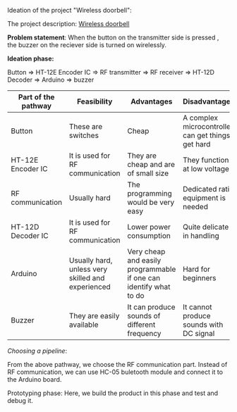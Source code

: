 Ideation of the project "Wireless doorbell":

The project description: [Wireless doorbell](https://github.com/Snehan2k2/Tasks/blob/master/Arduino%20in%20complex%20circuits/Wireless%20Doorbell.md)

**Problem statement**:
When the button on the transmitter side is pressed , the buzzer on the reciever side is turned on wirelessly.

**Ideation phase:**

Button => HT-12E Encoder IC => RF transmitter => RF receiver => HT-12D Decoder => Arduino => buzzer

| **Part of the pathway** | **Feasibility** | **Advantages** | **Disadvantages** |
|---|---|---|--|
| Button | These are switches | Cheap | A complex microcontroller can get things get hard |
| HT-12E Encoder IC | It is used for RF communication | They are cheap and are of small size | They function at low voltage |
| RF communication | Usually hard | The programming would be very easy | Dedicated ratio equipment is needed |
| HT-12D Decoder IC | It is used for RF communication | Lower power consumption | Quite delicate in handling |
| Arduino | Usually hard, unless very skilled and experienced | Very cheap and easily programmable if one can identify what to do | Hard for beginners | 
| Buzzer | They are easily available | It can produce sounds of different frequency | It cannot produce sounds with DC signal |

*Choosing a pipeline*:

From the above pathway, we choose the RF communication part. Instead of RF communication, we can use HC-05 buletooth module and connect it to the Arduino board.

Prototyping phase: Here, we build the product in this phase and test and debug it.
